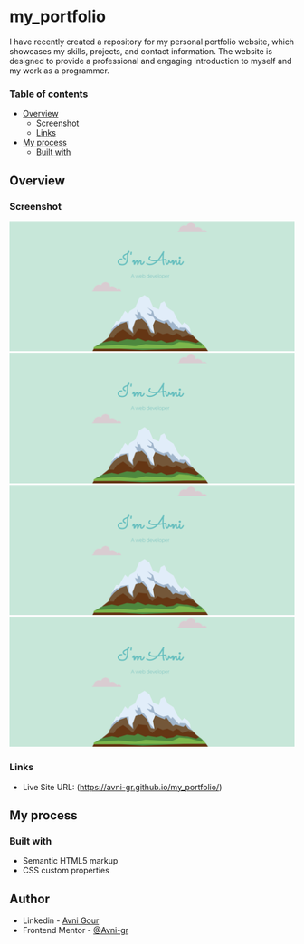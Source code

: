 # my_portfolio
I have recently created a repository for my personal portfolio website, which showcases my skills, projects, and contact information. The website is designed to provide a professional and engaging introduction to myself and my work as a programmer.

### Table of contents

- [Overview](#overview)
  - [Screenshot](#screenshot)
  - [Links](#links)
- [My process](#my-process)
  - [Built with](#built-with)

## Overview

### Screenshot

![](https://github.com/Avni-gr/my_portfolio/blob/main/Screenshot%20(8).png?raw=true)
![](https://github.com/Avni-gr/my_portfolio/blob/main/Screenshot%20(8).png?raw=true)
![](https://github.com/Avni-gr/my_portfolio/blob/main/Screenshot%20(8).png?raw=true)
![](https://github.com/Avni-gr/my_portfolio/blob/main/Screenshot%20(8).png?raw=true)

### Links

- Live Site URL: (https://avni-gr.github.io/my_portfolio/)

## My process

### Built with

- Semantic HTML5 markup
- CSS custom properties

## Author

- Linkedin - [Avni Gour](https://www.linkedin.com/in/avni-gour-aa2375201/)
- Frontend Mentor - [@Avni-gr](https://www.frontendmentor.io/profile/Avni-gr)





